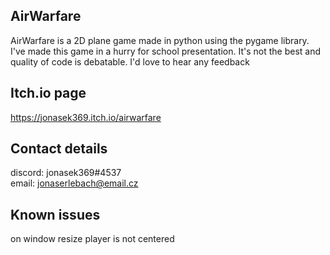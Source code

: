 ## AirWarfare
AirWarfare is a 2D plane game made in python using the pygame library.
I've made this game in a hurry for school presentation. It's not the best and quality of code is debatable.
I'd love to hear any feedback

## Itch.io page
https://jonasek369.itch.io/airwarfare

## Contact details
discord: jonasek369#4537  
email: jonaserlebach@email.cz

## Known issues
on window resize player is not centered